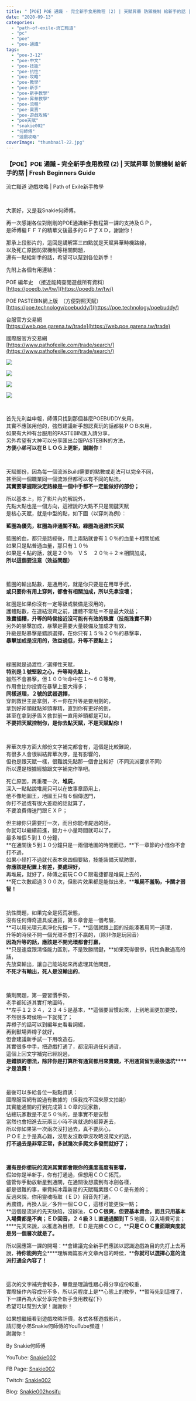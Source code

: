 ```yaml
---
title: "【POE】POE 通識 - 完全新手食用教程 (2) | 天賦昇華 防禦機制 給新手的話 | Fresh Beginners Guide | 流亡黯道 遊戲攻略 | Path of Exile新手教學"
date: "2020-09-13"
categories: 
  - "path-of-exile-流亡黯道"
  - "pc"
  - "poe"
  - "poe-通識"
tags: 
  - "poe-3-12"
  - "poe-中文"
  - "poe-技能"
  - "poe-抗性"
  - "poe-攻略"
  - "poe-教學"
  - "poe-新手"
  - "poe-新手教學"
  - "poe-昇華教學"
  - "poe-流程"
  - "poe-買賣"
  - "poe-遊戲攻略"
  - "poe天賦"
  - "snakie002"
  - "何師傅"
  - "遊戲攻略"
coverImage: "thumbnail-22.jpg"
---
```


### 【POE】POE 通識 - 完全新手食用教程 (2) | 天賦昇華 防禦機制 給新手的話 | Fresh Beginners Guide  
流亡黯道 遊戲攻略 | Path of Exile新手教學

  
   

  
大家好，又是我Snakie何師傅。  

  
再一次感謝各位對剛剛的POE通識新手教程第一課的支持及ＧＰ，  
是師傅繼ＦＦ７的精華文後最多的ＧＰ了ＸＤ，謝謝你！  

  
那承上段影片的，這回是講解第三四點就是天賦昇華時機路線，  
以及死亡原因防禦機制等相關問題，  
還有一點給新手的話，希望可以幫到各位新手！  

  
先附上各個有用連結：  

  
POE 編年史　（接近能夠查閱遊戲所有資料）  
[https://poedb.tw/tw/](https://poedb.tw/tw/)  

  
POE PASTEBIN網上版　（方便對照天賦）  
[https://poe.technology/poebuddy/](https://poe.technology/poebuddy/)  

  
台服官方交易網  
[https://web.poe.garena.tw/trade](https://web.poe.garena.tw/trade)  

  
國際服官方交易網  
[https://www.pathofexile.com/trade/search/](https://www.pathofexile.com/trade/search/)  

  
![](WordPress/1-1-1024x576.jpg)  

  
![](WordPress/5.1-1024x576.jpg)  

  
![](WordPress/4-1-1024x576.jpg)  

  
![](WordPress/3.1-1024x576.jpg)  

  
   

  
首先先利益申報，師傅只找到那個甚麼POEBUDDY來用，  
其實不應該用他的，強烈建議新手想認真玩的話都裝ＰＯＢ來用，  
如果有大神有台服用的PASTEBIN匯入請分享，  
另外希望有大神可以分享匯出台服PASTEBIN的方法，  
**方便小弟可以在ＢＬＯＧ上更新，謝謝你！**  

  
   

  
天賦部份，因為每一個流派Build需要的點數或走法可以完全不同，  
甚至同一個職業同一個流派但都可以有不同的點法，  
**其實要掌握跟決定路線是一個中手都不一定能做好的部份；**  

  
所以基本上，除了影片內的解說外，  
先點大點也是一個方向，這裡說的大點不只是關鍵天賦  
是核心天賦，就是中型的點，如下圖（以穿刺為例）：  

  
**藍圈為優先，紅圈為非通關不點，綠圈為過渡性天賦**  

  
藍圈的血，都只是路經後，用上兩點就會有１０％的血量＋相關加成  
如果只是點普通血量，那只有１０％  
如果是４點的話，就是２０％　ＶＳ　２０％＋２＊相關加成，  
**所以這個要注意（效益問題）**  

  
   

  
藍圈的輸出點數，是通用的，就是你只要是在用單手武，  
**或只要你有用上穿刺，都會有相關加成，所以先拿沒壞；**  

  
紅圈是如果你沒有一定等級或裝備是沒用的，  
護體點數，在連結沒齊之前，護體不常駐＝不是最大效益；  
**珠寶插糟，升等的時侯接近沒可能有有效的珠寶（技能珠寶不算）**  
另外的暴擊加成，暴擊是需要大量裝備及加成才有效，  
升級是點暴擊是錯誤選擇，在你只有１５％２０％的暴擊率，  
**暴擊加成是沒用的，效益過低，升等不要點上；**  

  
   

  
綠圈就是過渡性／選擇性天賦，  
**特別是１號堅毅之心，升等時先點上，**  
雖然不會暴擊，但１００％命中在１～６０等時，  
作用會比你投資在暴擊上要大得多；  
**同樣道理，２號的武器選擇，**  
穿刺救世主是拿劍，不＝你在升等是要用劍的，  
拿到好斧頭就點斧頭專精，直到你有更好的劍，  
甚至在拿到矛盾Ｘ救世前一直用斧頭都是可以，  
**不要把天賦控制你，是你去點天賦，不是天賦點你！**  

  
   

  
昇華次序方面大部份文字補完都會有，這個是比較難說，  
有很多人會很糾結昇華次序，是有影響的，  
但也是跟天賦一樣，很難說先點那一個會比較好（不同流派要求不同）  
所以還是根據經驗跟文字補完作準吧。  

  
死亡原因，再重覆一次，**堆屍，**  
深入一點點說堆屍只可以在故事章節用上，  
他不像地圖王，地圖王只有６個傳送門，  
你打不過或有很大差距的話就算了，  
不要浪費傳送門跟ＥＸＰ；  

  
但主線你只需要打一次，而且你能堆屍過的話，  
你就可以繼續前進，毅力＋小量時間就可以了，  
最多堆個５到１０分鐘，  
**在通關後５到１０分鐘只是一兩個地圖的時間而已，**下一章節的小怪你不會打不過，  
如果小怪打不過就代表本來四個要點，技能裝備天賦防禦，  
**你應該是配置上有差，要處理好，**  
再堆屍，就好了，師傅之前玩ＣＯＣ跟電捷都是堆屍上去的，  
**死亡次數超過３００次，但影片效果都是能做出來，****堆屍不羞恥，卡關才弱智！**  

  
   

  
抗性問題，如果完全是拓荒狀態，  
沒有任何傳奇道具或通貨，第６章會是一個考驗，  
**可以用光環元素淨化先撐一下，**這個就跟上回的技能湊著用同一道理，  
升等的時侯不開一個光環不會打不嬴的，（除非你是玩回音）  
**因為升等的話，應該是不開光環都會打嬴，**  
**只是速度跟清怪能力區別，不是致勝關鍵，**如果死得很慘，抗性負數過高的話，  
先放棄輸出，讓自己能站起來再處理其他問題，  
**不死才有輸出，死人是沒輸出的**。  

  
   

  
藥劑問題，第一要習慣手勢，  
老手都知道其實打地圖時，  
**左手１２３４，２３４５是基本，**這個要習慣起來，上到地圖更加要按，  
不然很多時侯啪一下就死了；  
弄樽子的話可以到編年史看看詞綴，  
再到獸場弄樽子就好，  
但會建議新手試一下用改造石，  
其實很多中手，把遊戲打通了，都沒用過任何通貨，  
這個上回文字補完已經說過，  
**是錯誤的想法，除非你是打算所有通貨都用來賣錢，****不用通貨留到最後****退坑****才是浪費！**  

  
   

  
最後可以多給各位一點點資訊：  
國際服官網有說過有數據的（但我找不回來原文拍謝）  
其實能通關的打到完成第１０章的玩家數，  
佔總玩家數是不足５０％的，是事實不是安慰  
當然也會把進去玩兩三小時不爽就退的都算進去，  
所以你如果第一次兩次沒打過去，真不要灰心，  
ＰＯＥ上手是真心難，沒朋友沒教學沒攻略沒爬文的話，  
**打不過去是非常正常，多試幾次多爬文多發問就好了；**  

  
   

  
**還有是你想玩的流派其實都會跟你的進度高度有影響，**  
假如你是半新手，你有打通過，但想用ＣＯＣ拓荒，  
儘管你手動放新星到通關，在通關後想農到有冰劍各樣，  
都是很難的事，畢竟純冰霜新星的天賦職業跟ＣＯＣ是有差的；  
反過來說，你用靈魂吸取（ＥＤ）回音先打通，  
再農錢，再換人玩／多升一個ＣＯＣ，這樣可能更快一點；  
**這個是流派的先天缺陷，沒辦法，****ＣＯＣ很爽，但要基本資金，而且只用基本入場費都是不爽；****ＥＤ回音，２４級３Ｌ直通通關到****Ｔ****５地圖，沒入場費可言；****先天來說，以推進為目標，ＥＤ是完勝ＣＯＣ，****只是ＣＯＣ畫面跟爽度就是另一個層次就是了。**  

  
所以回應第一課的開場：**會建議完全新手們應該以認識遊戲為目的先打上去再說，****待你能夠完****全****理解兩篇影片文章內容的時侯，****你就可以選擇心意的流派打通全內容了！**  

  
   

  
這次的文字補完會較多，畢竟是理論性跟心得分享成份較重，  
實際操作內容成份不多，所以另程度上是**心態上的教學，**暫時先到這裡了，下一課再為大家分享完全新手食用教程(下)  
希望可以幫到大家！謝謝你！  

  
如果想繼續看到遊戲攻略評價，各式各樣遊戲影片，  
請訂閱小弟Snakie何師傅的YouTube頻道！  
謝謝你！  

  
By Snakie何師傅  

  
YouTube: [Snakie002](https://www.youtube.com/c/Snakie002/)  

  
FB Page: [Snakie002](https://www.facebook.com/Snakie002/)  

  
Twitch: [Snakie002](https://www.twitch.tv/snakie002/)  

  
Blog: [Snakie002hosifu](https://snakie002hosifu.blog/)
